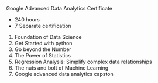 Google Advanced Data Analytics Certificate
* 240 hours
* 7 Separate certification

1. Foundation of Data Science
2. Get Started with python
3. Go beyond the Number
4. The Power of Statistics
5. Regression Analysis: Simplify complex data relationships
6. The nuts and bolt of Machine Learning
7. Google advanced data analytics capston
